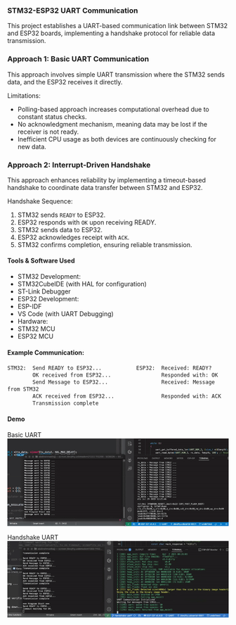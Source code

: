 ### STM32-ESP32 UART Communication
This project establishes a UART-based communication link between STM32 and ESP32 boards, implementing a handshake protocol for reliable data transmission.

### Approach 1: Basic UART Communication
This approach involves simple UART transmission where the STM32 sends data, and the ESP32 receives it directly.

Limitations:
- Polling-based approach increases computational overhead due to constant status checks.
- No acknowledgment mechanism, meaning data may be lost if the receiver is not ready.
- Inefficient CPU usage as both devices are continuously checking for new data.

### Approach 2: Interrupt-Driven Handshake 
This approach enhances reliability by implementing a timeout-based handshake to coordinate data transfer between STM32 and ESP32.

Handshake Sequence:
1. STM32 sends `READY` to ESP32.
2. ESP32 responds with `OK` upon receiving READY.
3. STM32 sends data to ESP32.
4. ESP32 acknowledges receipt with `ACK`.
5. STM32 confirms completion, ensuring reliable transmission.

#### Tools & Software Used
- STM32 Development:
 - STM32CubeIDE (with HAL for configuration)
 - ST-Link Debugger
- ESP32 Development:
 - ESP-IDF
 - VS Code (with UART Debugging)
- Hardware:
 - STM32 MCU
 - ESP32 MCU

#### Example Communication:
```
STM32:  Send READY to ESP32...           ESP32:  Received: READY?
        OK received from ESP32...                Responded with: OK
        Send Message to ESP32...                 Received: Message from STM32
        ACK received from ESP32...               Responded with: ACK
        Transmission complete
```

#### Demo
Basic UART
![Demo](./uart_basic.gif) 

Handshake UART
![Demo](./uart_handshake.gif) 
